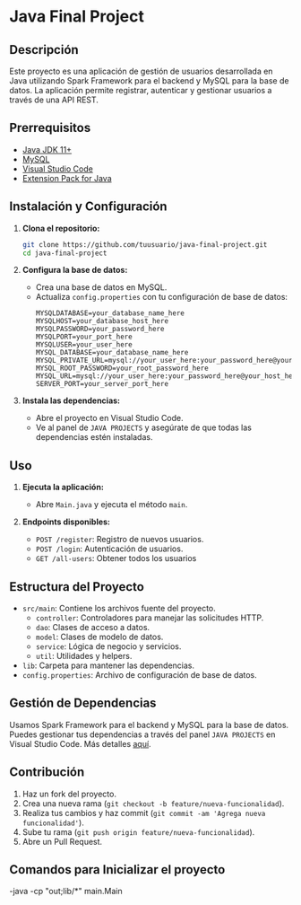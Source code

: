 # Java Final Project

## Descripción

Este proyecto es una aplicación de gestión de usuarios desarrollada en Java utilizando Spark Framework para el backend y MySQL para la base de datos. La aplicación permite registrar, autenticar y gestionar usuarios a través de una API REST.

## Prerrequisitos

- [Java JDK 11+](https://www.oracle.com/java/technologies/javase-jdk11-downloads.html)
- [MySQL](https://www.mysql.com/downloads/)
- [Visual Studio Code](https://code.visualstudio.com/)
- [Extension Pack for Java](https://marketplace.visualstudio.com/items?itemName=vscjava.vscode-java-pack)

## Instalación y Configuración

1. **Clona el repositorio:**

   ```bash
   git clone https://github.com/tuusuario/java-final-project.git
   cd java-final-project
   ```

2. **Configura la base de datos:**

   - Crea una base de datos en MySQL.
   - Actualiza `config.properties` con tu configuración de base de datos:
     ```properties
     MYSQLDATABASE=your_database_name_here
     MYSQLHOST=your_database_host_here
     MYSQLPASSWORD=your_password_here
     MYSQLPORT=your_port_here
     MYSQLUSER=your_user_here
     MYSQL_DATABASE=your_database_name_here
     MYSQL_PRIVATE_URL=mysql://your_user_here:your_password_here@your_private_host_here:your_private_port_here/your_database_name_here
     MYSQL_ROOT_PASSWORD=your_root_password_here
     MYSQL_URL=mysql://your_user_here:your_password_here@your_host_here:your_port_here/your_database_name_here
     SERVER_PORT=your_server_port_here
     ```

3. **Instala las dependencias:**
   - Abre el proyecto en Visual Studio Code.
   - Ve al panel de `JAVA PROJECTS` y asegúrate de que todas las dependencias estén instaladas.

## Uso

1. **Ejecuta la aplicación:**

   - Abre `Main.java` y ejecuta el método `main`.

2. **Endpoints disponibles:**
   - `POST /register`: Registro de nuevos usuarios.
   - `POST /login`: Autenticación de usuarios.
   - `GET /all-users`: Obtener todos los usuarios

## Estructura del Proyecto

- `src/main`: Contiene los archivos fuente del proyecto.
  - `controller`: Controladores para manejar las solicitudes HTTP.
  - `dao`: Clases de acceso a datos.
  - `model`: Clases de modelo de datos.
  - `service`: Lógica de negocio y servicios.
  - `util`: Utilidades y helpers.
- `lib`: Carpeta para mantener las dependencias.
- `config.properties`: Archivo de configuración de base de datos.

## Gestión de Dependencias

Usamos Spark Framework para el backend y MySQL para la base de datos. Puedes gestionar tus dependencias a través del panel `JAVA PROJECTS` en Visual Studio Code. Más detalles [aquí](https://github.com/microsoft/vscode-java-dependency#manage-dependencies).

## Contribución

1. Haz un fork del proyecto.
2. Crea una nueva rama (`git checkout -b feature/nueva-funcionalidad`).
3. Realiza tus cambios y haz commit (`git commit -am 'Agrega nueva funcionalidad'`).
4. Sube tu rama (`git push origin feature/nueva-funcionalidad`).
5. Abre un Pull Request.


## Comandos para Inicializar el proyecto

-java -cp "out;lib/\*" main.Main
